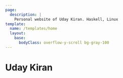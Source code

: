 ```yaml
---
page:
  description: |
    Personal website of Uday Kiran. Haskell, Linux
template:
  name: /templates/home
  layout:
    base:
      bodyClass: overflow-y-scroll bg-gray-100
---
```


# Uday Kiran
